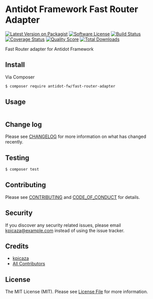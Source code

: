 # Antidot Framework Fast Router Adapter

[![Latest Version on Packagist][ico-version]][link-packagist]
[![Software License][ico-license]](LICENSE.md)
[![Build Status][ico-travis]][link-travis]
[![Coverage Status][ico-scrutinizer]][link-scrutinizer]
[![Quality Score][ico-code-quality]][link-code-quality]
[![Total Downloads][ico-downloads]][link-downloads]

Fast Router adapter for Antidot Framework

## Install

Via Composer

``` bash
$ composer require antidot-fw/fast-router-adapter
```

## Usage

``` php

```

## Change log

Please see [CHANGELOG](CHANGELOG.md) for more information on what has changed recently.

## Testing

``` bash
$ composer test
```

## Contributing

Please see [CONTRIBUTING](CONTRIBUTING.md) and [CODE_OF_CONDUCT](CODE_OF_CONDUCT.md) for details.

## Security

If you discover any security related issues, please email kpicaza@example.com instead of using the issue tracker.

## Credits

- [kpicaza][link-author]
- [All Contributors][link-contributors]

## License

The MIT License (MIT). Please see [License File](LICENSE.md) for more information.

[ico-version]: https://img.shields.io/packagist/v/antidot-fw/fast-router-adapter.svg?style=flat-square
[ico-license]: https://img.shields.io/badge/license-MIT-brightgreen.svg?style=flat-square
[ico-travis]: https://img.shields.io/travis/antidot-fw/fast-router-adapter/master.svg?style=flat-square
[ico-scrutinizer]: https://img.shields.io/scrutinizer/coverage/g/antidot-fw/fast-router-adapter.svg?style=flat-square
[ico-code-quality]: https://img.shields.io/scrutinizer/g/antidot-fw/fast-router-adapter.svg?style=flat-square
[ico-downloads]: https://img.shields.io/packagist/dt/antidot-fw/fast-router-adapter.svg?style=flat-square

[link-packagist]: https://packagist.org/packages/antidot-fw/fast-router-adapter
[link-travis]: https://travis-ci.org/antidot-fw/fast-router-adapter
[link-scrutinizer]: https://scrutinizer-ci.com/g/antidot-fw/fast-router-adapter/code-structure
[link-code-quality]: https://scrutinizer-ci.com/g/antidot-fw/fast-router-adapter
[link-downloads]: https://packagist.org/packages/antidot-fw/fast-router-adapter
[link-author]: https://github.com/kpicaza
[link-contributors]: ../../contributors
